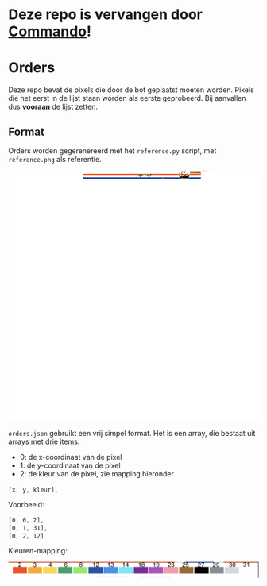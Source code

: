 # Deze repo is vervangen door [Commando](https://github.com/PlaceNL/Commando)!

# Orders

Deze repo bevat de pixels die door de bot geplaatst moeten worden. Pixels die het eerst in de lijst staan worden als eerste geprobeerd. Bij aanvallen dus **vooraan** de lijst zetten.

## Format

Orders worden gegerenereerd met het `reference.py` script, met `reference.png` als referentie.

![reference](reference.png)

`orders.json` gebruikt een vrij simpel format. Het is een array, die bestaat uit arrays met drie items.

- 0: de x-coordinaat van de pixel
- 1: de y-coordinaat van de pixel
- 2: de kleur van de pixel, zie mapping hieronder

`[x, y, kleur],`

Voorbeeld:

```
[0, 0, 2],
[0, 1, 31],
[0, 2, 12]
```

Kleuren-mapping:

![kleuren-mapping](colors.png)
